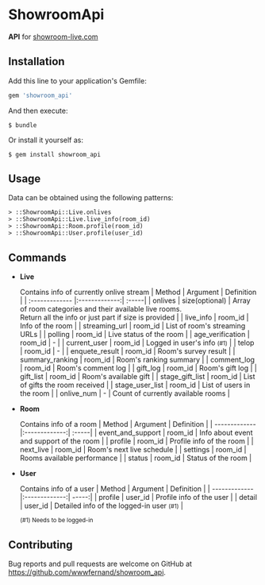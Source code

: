 # ShowroomApi

**API** for [showroom-live.com](https://www.showroom-live.com/)

## Installation

Add this line to your application's Gemfile:

```ruby
gem 'showroom_api'
```

And then execute:

    $ bundle

Or install it yourself as:

    $ gem install showroom_api

## Usage

Data can be obtained using the following patterns:

    > ::ShowroomApi::Live.onlives
    > ::ShowroomApi::Live.live_info(room_id)
    > ::ShowroomApi::Room.profile(room_id)
    > ::ShowroomApi::User.profile(user_id)


## Commands

* **Live**

  Contains info of currently onlive stream
  | Method | Argument | Definition | 
  | :------------- |:-------------:| :-----|
  | onlives | size(optional) | Array of room categories and their available live rooms.<br>Return all the info or just part if size is provided |
  | live_info | room_id | Info of the room |
  | streaming_url | room_id | List of room's streaming URLs |
  | polling | room_id | Live status of the room  |
  | age_verification | room_id | - |
  | current_user | room_id | Logged in user's info <small>(#1)</small> |
  | telop | room_id | - |
  | enquete_result | room_id | Room's survey result |
  | summary_ranking | room_id | Room's ranking summary |
  | comment_log | room_id | Room's comment log |
  | gift_log | room_id | Room's gift log |
  | gift_list | room_id | Room's available gift |
  | stage_gift_list | room_id | List of gifts the room received |
  | stage_user_list | room_id | List of users in the room |
  | onlive_num | - | Count of currently available rooms |

* **Room**

  Contains info of a room
  | Method | Argument | Definition |
  | ------------- |:-------------:| :-----|
  | event_and_support | room_id | Info about event and support of the room |
  | profile | room_id | Profile info of the room |
  | next_live | room_id | Room's next live schedule |
  | settings | room_id | Rooms available performance |
  | status | room_id | Status of the room |

* **User**
  
  Contains info of a user
  | Method | Argument | Definition |
  | ------------- |:-------------:| -----:|
  | profile | user_id | Profile info of the user |
  | detail | user_id | Detailed info of the logged-in user <small>(#1)</small> |

	<small>(#1) Needs to be logged-in</small>

## Contributing

Bug reports and pull requests are welcome on GitHub at https://github.com/wwwfernand/showroom_api.

